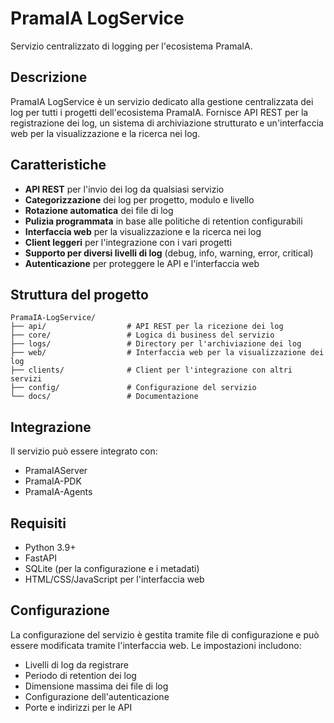 # PramaIA LogService

Servizio centralizzato di logging per l'ecosistema PramaIA.

## Descrizione

PramaIA LogService è un servizio dedicato alla gestione centralizzata dei log per tutti i progetti dell'ecosistema PramaIA. Fornisce API REST per la registrazione dei log, un sistema di archiviazione strutturato e un'interfaccia web per la visualizzazione e la ricerca nei log.

## Caratteristiche

- **API REST** per l'invio dei log da qualsiasi servizio
- **Categorizzazione** dei log per progetto, modulo e livello
- **Rotazione automatica** dei file di log
- **Pulizia programmata** in base alle politiche di retention configurabili
- **Interfaccia web** per la visualizzazione e la ricerca nei log
- **Client leggeri** per l'integrazione con i vari progetti
- **Supporto per diversi livelli di log** (debug, info, warning, error, critical)
- **Autenticazione** per proteggere le API e l'interfaccia web

## Struttura del progetto

```
PramaIA-LogService/
├── api/                  # API REST per la ricezione dei log
├── core/                 # Logica di business del servizio
├── logs/                 # Directory per l'archiviazione dei log
├── web/                  # Interfaccia web per la visualizzazione dei log
├── clients/              # Client per l'integrazione con altri servizi
├── config/               # Configurazione del servizio
└── docs/                 # Documentazione
```

## Integrazione

Il servizio può essere integrato con:
- PramaIAServer
- PramaIA-PDK
- PramaIA-Agents

## Requisiti

- Python 3.9+
- FastAPI
- SQLite (per la configurazione e i metadati)
- HTML/CSS/JavaScript per l'interfaccia web

## Configurazione

La configurazione del servizio è gestita tramite file di configurazione e può essere modificata tramite l'interfaccia web. Le impostazioni includono:

- Livelli di log da registrare
- Periodo di retention dei log
- Dimensione massima dei file di log
- Configurazione dell'autenticazione
- Porte e indirizzi per le API
